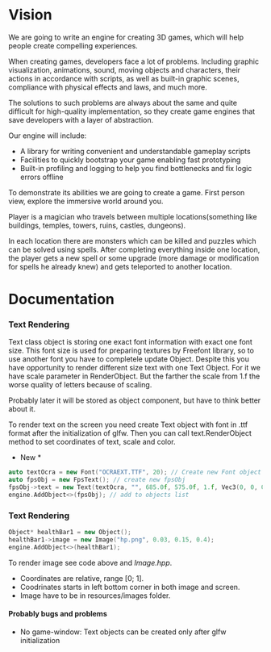 # Vision

We are going to write an engine for creating 3D games, which will help people create compelling experiences. 

When creating games, developers face a lot of problems. Including graphic visualization, animations, sound, moving objects and characters, their actions in accordance with scripts, as well as built-in graphic scenes, compliance with physical effects and laws, and much more.

The solutions to such problems are always about the same and quite difficult for high-quality implementation, so they create game engines that save developers with a layer of abstraction.

Our engine will include:

- A library for writing convenient and understandable gameplay scripts
- Facilities to quickly bootstrap your game enabling fast prototyping
- Built-in profiling and logging to help you find bottlenecks and fix logic errors offline

To demonstrate its abilities we are going to create a game. First person view, explore the immersive world around you.

Player is a magician who travels between multiple locations(something like buildings, temples, towers, ruins, castles, dungeons).

In each location there are monsters which can be killed and puzzles which can be solved using spells. After completing everything inside one location, the player gets a new spell or some upgrade (more damage or modification for spells he already knew) and gets teleported to another location.

# Documentation

### Text Rendering
Text class object is storing one exact font information with exact one font size. This font size is used for preparing textures by Freefont library, so to use another font you have to completele update Object. Despite this you have opportunity to render different size text with one Text Object. For it we have scale parameter in RenderObject. But the farther the scale from 1.f the worse quality of letters because of scaling. 

Probably later it will be stored as object component, but have to think better about it.

To render text on the screen you need create Text object with font in .ttf format after the initialization of glfw. Then you can call text.RenderObject method to set coordinates of text, scale and color.

* New *

```C++
auto textOcra = new Font("OCRAEXT.TTF", 20); // Create new Font object
auto fpsObj = new FpsText(); // create new fpsObj
fpsObj->text = new Text(textOcra, "", 685.0f, 575.0f, 1.f, Vec3(0, 0, 0)); // set new text component to fpsObj
engine.AddObject<>(fpsObj); // add to objects list
```

### Text Rendering
```C++
Object* healthBar1 = new Object();
healthBar1->image = new Image("hp.png", 0.03, 0.15, 0.4);
engine.AddObject<>(healthBar1);
```

To render image see code above and *Image.hpp*. 

+ Coordinates are relative, range [0; 1]. 
+ Coodrinates starts in left bottom corner in both image and screen.
+ Image have to be in resources/images folder.

#### Probably bugs and problems
+ No game-window: Text objects can be created only after glfw initialization
